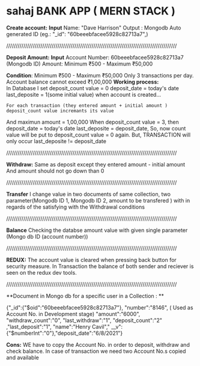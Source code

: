 # sahaj BANK APP ( MERN STACK )  

**Create account:**
**Input** 
Name: "Dave Harrison"
Output :  Mongodb Auto generated ID (eg.: "_id": "60beeebfacee5928c82713a7",)

//////////////////////////////////////////////////////////////////////////////////////////

**Deposit Amount:**
**Input**
Account Number: 60beeebfacee5928c82713a7 (Mongodb ID)
Amount: Minimum ₹500 - Maximum ₹50,000 

**Condition**:
  Minimum ₹500 - Maximum ₹50,000
	Only 3 transactions per day.
	Account balance cannot exceed ₹1,00,000
**Working process:**  
In Database I set 
	deposit_count value = 0 
	deposit_date = today's date
	last_deposite = 1(some initial value)
	when account is created...

	For each transaction (they entered amount + initial amount ) deposit_count value incremants its value
And maximun amount = 1,00,000
	When deposit_count value = 3, then
	deposit_date = today's date
	last_deposite = deposit_date,
	So, now count value will be put to deposit_count value = 0 again.
	But,
	TRANSACTION will only occur last_deposite != deposit_date
  
  
//////////////////////////////////////////////////////////////////////////////////////////
  
**Withdraw:**
 Same as deposit except they entered amount - initial amount  
And amount should not go down than 0 

//////////////////////////////////////////////////////////////////////////////////////////


**Transfer**
I change value in two documents of same collection, two parameter(Mongodb ID 1, Mongodb ID 2,  amount to be transfered )
with in regards of the satisfying with the Withdrawal conditions


//////////////////////////////////////////////////////////////////////////////////////////

**Balance**
Checking the databse amount value with given single parameter (Mongo db ID (account number))


//////////////////////////////////////////////////////////////////////////////////////////

**REDUX:**
The account value is cleared when pressing back button for security measure.
In Transaction the balance of both sender and reciever is seen on the redux dev tools.


//////////////////////////////////////////////////////////////////////////////////////////

**Document in Mongo db for a specific user in a Collection  :  **

{"_id":{"$oid":"60beeebfacee5928c82713a7"},
"number":"8146",  ( Used as Account No. in Development stage)
"amount":"6000",
"withdraw_count":"0",
"last_withdraw":"1",
"deposit_count":"2"
,"last_deposit":"1",
"name":"Henry Cavil","
__v":{"$numberInt":"0"},"deposit_date":"6/8/2021"}


**Cons:**
WE have to copy the Account No. in order to deposit, withdraw and check balance.
In case of transaction we need two Account No.s copied and available 




































